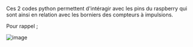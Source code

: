 Ces 2 codes python permettent d'intéragir avec les pins du raspberry qui sont ainsi en relation avec les borniers des compteurs à impulsions. 

Pour rappel ; 

![image](https://user-images.githubusercontent.com/39769580/76018951-41293300-5f21-11ea-9645-6601f511ff1f.png)

